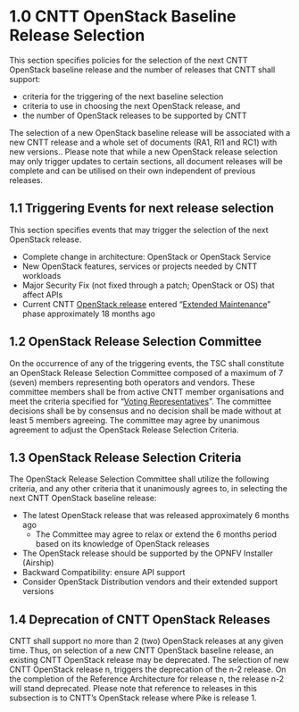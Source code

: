 # 1.0 CNTT OpenStack Baseline Release Selection
This section specifies policies for the selection of the next CNTT OpenStack baseline release and the number of releases that CNTT shall support:
-	criteria for the triggering of the next baseline selection
-	criteria to use in choosing the next OpenStack release, and 
-	the number of OpenStack releases to be supported by CNTT

The selection of a new OpenStack baseline release will be associated with a new CNTT release and a whole set of documents (RA1, RI1 and RC1) with new versions.. Please note that while a new OpenStack release selection may only trigger updates to certain sections, all document releases will be complete and can be utilised on their own independent of previous releases.

## 1.1 Triggering Events for next release selection
This section specifies events that may trigger the selection of the next OpenStack release.
-	Complete change in architecture: OpenStack or OpenStack Service 
-	New OpenStack features, services or projects needed by CNTT workloads
-	Major Security Fix (not fixed through a patch; OpenStack or OS) that affect APIs
-	Current CNTT [OpenStack release]( https://releases.openstack.org/) entered “[Extended Maintenance]( https://docs.openstack.org/project-team-guide/stable-branches.html#maintenance-phases)” phase approximately 18 months ago

## 1.2 OpenStack Release Selection Committee
On the occurrence of any of the triggering events, the TSC shall constitute an OpenStack Release Selection Committee composed of a maximum of 7 (seven) members representing both operators and vendors. These committee members shall be from active CNTT member organisations and meet the criteria specified for “[Voting Representatives]( https://github.com/cntt-n/CNTT/blob/master/doc/gov/chapters/chapter05.md#52-voting-representatives)”. 
The committee decisions shall be by consensus and no decision shall be made without at least 5 members agreeing.
The committee may agree by unanimous agreement to adjust the OpenStack Release Selection Criteria.

## 1.3 OpenStack Release Selection Criteria
The OpenStack Release Selection Committee shall utilize the following criteria, and any other criteria that it unanimously agrees to, in selecting the next CNTT OpenStack baseline release:
-	The latest OpenStack release that was released approximately 6 months ago
    - The Committee may agree to relax or extend the 6 months period based on its knowledge of OpenStack releases
-	The OpenStack release should be supported by the OPNFV Installer (Airship)
-	Backward Compatibility: ensure API support
-	Consider OpenStack Distribution vendors and their extended support versions

## 1.4 Deprecation of CNTT OpenStack Releases
CNTT shall support no more than 2 (two) OpenStack releases at any given time. Thus, on selection of a new CNTT OpenStack baseline release, an existing CNTT OpenStack release may be deprecated. The selection of new CNTT OpenStack release n, triggers the deprecation of the n-2 release. On the completion of the Reference Architecture for release n, the release n-2 will stand deprecated.
Please note that reference to releases in this subsection is to CNTT’s OpenStack release where Pike is release 1. 
